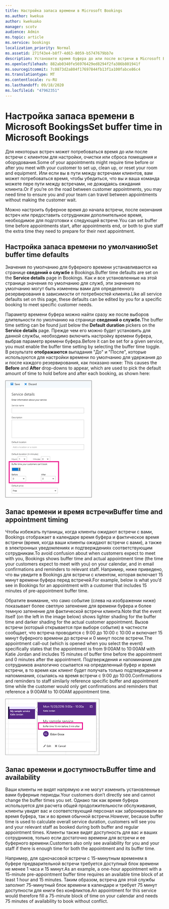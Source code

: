 ```yaml
---
title: Настройка запаса времени в Microsoft Bookings
ms.author: kwekua
author: kwekuako
manager: scotv
audience: Admin
ms.topic: article
ms.service: bookings
localization_priority: Normal
ms.assetid: 271f43e4-b8f7-4d63-8059-b5747679bb7e
description: Установите время буфера до или после встречи в Microsoft Bookings, чтобы указать время для очистки или сброса оборудования.
ms.openlocfilehash: 882ab0340fe56976429ed8294f2fa386b801941f
ms.sourcegitcommit: 7c0873d2a804f17697844fb13f1a100fabce86c4
ms.translationtype: MT
ms.contentlocale: ru-RU
ms.lasthandoff: 09/18/2020
ms.locfileid: "47962351"
---
```

# <a name="set-buffer-time-in-microsoft-bookings"></a><span data-ttu-id="d6bed-103">Настройка запаса времени в Microsoft Bookings</span><span class="sxs-lookup"><span data-stu-id="d6bed-103">Set buffer time in Microsoft Bookings</span></span>

<span data-ttu-id="d6bed-104">Для некоторых встреч может потребоваться время до или после встречи с клиентом для настройки, очистки или сброса помещения и оборудования.</span><span class="sxs-lookup"><span data-stu-id="d6bed-104">Some of your appointments might require time before or after you meet with your customer to set up, clean up, or reset your room and equipment.</span></span> <span data-ttu-id="d6bed-105">Или если вы в пути между встречами клиентов, вам может потребоваться время, чтобы убедиться, что вы и ваша команда можете пере пути между встречами, не дожидаясь ожидания клиента.</span><span class="sxs-lookup"><span data-stu-id="d6bed-105">Or if you’re on the road between customer appointments, you may need time to ensure you and your team can travel between appointments without making the customer wait.</span></span>

<span data-ttu-id="d6bed-106">Можно настроить буферное время до начала встречи, после окончания встреч или предоставить сотрудникам дополнительное время, необходимое для подготовки к следующей встрече.</span><span class="sxs-lookup"><span data-stu-id="d6bed-106">You can set buffer time before appointments start, after appointments end, or both to give staff the extra time they need to prepare for their next appointment.</span></span>

## <a name="set-buffer-time-defaults"></a><span data-ttu-id="d6bed-107">Настройка запаса времени по умолчанию</span><span class="sxs-lookup"><span data-stu-id="d6bed-107">Set buffer time defaults</span></span>

<span data-ttu-id="d6bed-108">Значения по умолчанию для буферного времени устанавливаются на странице **сведений о службе** в Bookings.</span><span class="sxs-lookup"><span data-stu-id="d6bed-108">Buffer time defaults are set on the **Service details** page in Bookings.</span></span> <span data-ttu-id="d6bed-109">Как и все установленные на этой странице значения по умолчанию для служб, эти значения по умолчанию могут быть изменены вами для определенного резервирования в зависимости от потребностей клиента.</span><span class="sxs-lookup"><span data-stu-id="d6bed-109">Like all service defaults set on this page, these defaults can be edited by you for a specific booking to meet specific customer needs.</span></span>

<span data-ttu-id="d6bed-110">Параметр времени буфера можно найти  сразу же после выборов длительности по умолчанию на странице **сведений о службе.**</span><span class="sxs-lookup"><span data-stu-id="d6bed-110">The buffer time setting can be found just below the **Default duration** pickers on the **Service details** page.</span></span> <span data-ttu-id="d6bed-111">Прежде чем его можно будет установить для данной службы, необходимо включить настройку времени буфера, выбрав параметр времени буфера.</span><span class="sxs-lookup"><span data-stu-id="d6bed-111">Before it can be set for a given service, you must enable the buffer time setting by selecting the buffer time toggle.</span></span> <span data-ttu-id="d6bed-112">В результате **отображаются** выпадания "До" и "После", которые используются для настройки времени по умолчанию для удержания до и после каждого резервирования, как показано ниже: </span><span class="sxs-lookup"><span data-stu-id="d6bed-112">This causes the **Before** and **After** drop-downs to appear, which are used to pick the default amount of time to hold before and after each booking, as shown here:</span></span>

   ![Изображение Bookings с включенным временем буфера](../media/bookings-buffertime.png)

## <a name="buffer-time-and-appointment-timing"></a><span data-ttu-id="d6bed-114">Запас времени и время встречи</span><span class="sxs-lookup"><span data-stu-id="d6bed-114">Buffer time and appointment timing</span></span>

<span data-ttu-id="d6bed-115">Чтобы избежать путаницы, когда клиенты ожидают встречи с вами, Bookings отображает в календаре время буфера и фактическое время встречи (время, когда ваши клиенты ожидают встречи с вами), а также в электронных уведомлениях и подтверждениях соответствующим сотрудникам.</span><span class="sxs-lookup"><span data-stu-id="d6bed-115">To avoid confusion about when customers expect to meet with you, Bookings shows buffer time and actual appointment time (the time your customers expect to meet with you) on your calendar, and in email confirmations and reminders to relevant staff.</span></span> <span data-ttu-id="d6bed-116">Например, ниже приведено, что вы увидите в Bookings для встречи с клиентом, которая включает 15 минут времени буфера перед встречей.</span><span class="sxs-lookup"><span data-stu-id="d6bed-116">For example, below is what you’d see in Bookings for an appointment with a customer that includes 15 minutes of pre-appointment buffer time.</span></span>

<span data-ttu-id="d6bed-117">Обратите внимание, что само событие (слева на изображении ниже) показывает более светлую затенение для времени буфера и более темную затенение для фактической встречи клиента.</span><span class="sxs-lookup"><span data-stu-id="d6bed-117">Note that the event itself (on the left in the image below) shows lighter shading for the buffer time and darker shading for the actual customer appointment.</span></span> <span data-ttu-id="d6bed-118">Вызов встречи (который открывается при выборе события) в частности сообщает, что встреча проводится с 9:00 до 10:00 с 10:00 и включает 15 минут буферного времени до встречи и 0 минут после встречи.</span><span class="sxs-lookup"><span data-stu-id="d6bed-118">The appointment call-out (which is opened when you select the event) specifically states that the appointment is from 9:00AM to 10:00AM with Katie Jordan and includes 15 minutes of buffer time before the appointment and 0 minutes after the appointment.</span></span> <span data-ttu-id="d6bed-119">Подтверждения и напоминания для сотрудников аналогично ссылается на определенный буфер и время встречи, в то время как клиент будет получать только подтверждения и напоминания, ссылаясь на время встречи с 9:00 до 10:00.</span><span class="sxs-lookup"><span data-stu-id="d6bed-119">Confirmations and reminders to staff similarly reference specific buffer and appointment time while the customer would only get confirmations and reminders that reference a 9:00AM to 10:00AM appointment time.</span></span>

   ![Изображение вызова встречи Bookings с отображением времени буфера](../media/bookings-buffertime-callout.png)

## <a name="buffer-time-and-availability"></a><span data-ttu-id="d6bed-121">Запас времени и доступность</span><span class="sxs-lookup"><span data-stu-id="d6bed-121">Buffer time and availability</span></span>

<span data-ttu-id="d6bed-122">Ваши клиенты не видят напрямую и не могут изменить установленные вами буферные периоды.</span><span class="sxs-lookup"><span data-stu-id="d6bed-122">Your customers don’t directly see and cannot change the buffer times you set.</span></span> <span data-ttu-id="d6bed-123">Однако так как время буфера используется для расчета общей продолжительности обслуживания, клиенты увидят вас и соответствующий персонал как забронировали во время буфера, так и во время обычной встречи.</span><span class="sxs-lookup"><span data-stu-id="d6bed-123">However, because buffer time is used to calculate overall service duration, customers will see you and your relevant staff as booked during both buffer and regular appointment times.</span></span> <span data-ttu-id="d6bed-124">Клиенты также видят доступность для вас и ваших сотрудников, только если достаточно времени для встречи и ее буферного времени.</span><span class="sxs-lookup"><span data-stu-id="d6bed-124">Customers also only see availability for you and your staff if there is enough time for both the appointment and its buffer time.</span></span>

<span data-ttu-id="d6bed-125">Например, для одночасовой встречи с 15-минутным временем в буфере предварительной встречи требуется доступный блок времени не менее 1 часа и 15 минут.</span><span class="sxs-lookup"><span data-stu-id="d6bed-125">As an example, a one-hour appointment with a 15-minute pre-appointment buffer time requires an available time block of at least 1 hour and 15 minutes.</span></span> <span data-ttu-id="d6bed-126">Таким образом, встреча для этой службы заполнит 75-минутный блок времени в календаре и требует 75 минут доступности для книги без конфликтов.</span><span class="sxs-lookup"><span data-stu-id="d6bed-126">An appointment for this service would therefore fill a 75-minute block of time on your calendar and needs 75 minutes of availability to book without conflict.</span></span>
